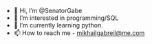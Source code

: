 - 👋 Hi, I’m @SenatorGabe
- 👀 I’m interested in programming/SQL
- 🌱 I’m currently learning python.
- 📫 How to reach me - mikhailgabreil@me.com

<!---
SenatorGabe/SenatorGabe is a ✨ special ✨ repository because its `README.md` (this file) appears on your GitHub profile.
You can click the Preview link to take a look at your changes.
--->
